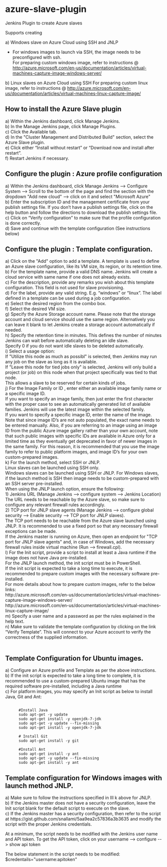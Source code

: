azure-slave-plugin
==================

Jenkins Plugin to create Azure slaves

Supports creating 

a) Windows slave on Azure Cloud using SSH and JNLP
   - For windows images to launch via SSH, the image needs to be preconfigured with ssh.  
   For preparing custom windows image, refer to instructions @ http://azure.microsoft.com/en-us/documentation/articles/virtual-machines-capture-image-windows-server/   
 
b) Linux slaves on Azure Cloud using SSH
   For preparing custom linux image, refer to instructions @ http://azure.microsoft.com/en-us/documentation/articles/virtual-machines-linux-capture-image/




<H2>How to install the Azure Slave plugin</H2>
a)      Within the Jenkins dashboard, click Manage Jenkins.<br>
b)      In the Manage Jenkins page, click Manage Plugins.<br>
c)      Click the Available tab.<br>
d)      In the "Cluster Management and Distributed Build" section, select the Azure Slave plugin.<br>
e)      Click either “Install without restart” or “Download now and install after restart”.<br>
f)      Restart Jenkins if necessary.<br>

<H2>Configure the plugin : Azure profile configuration</H2>
a)    Within the Jenkins dashboard, click Manage Jenkins --> Configure System --> Scroll to the bottom of the page 
      and find the section with the dropdown "Add new cloud" --> click on it and select "Microsoft Azure"<br>
b)    Enter the subscription ID and the management certificate from your publish settings file. 
      If you don’t have a publish settings file, click on the help button and follow the directions to 
      download the publish settings file.<br>
c)    Click on “Verify configuration” to make sure that the profile configuration is done correctly.<br>
d)    Save and continue with the template configuration (See instructions below)<br>

<H2>Configure the plugin : Template configuration.</H2>
a)    Click on the "Add" option to add a template. A template is used to define an Azure slave configuration, like 
      its VM  size, its region, or its retention time.<br>
b)    For the template name, provide a valid DNS name. Jenkins will create a cloud service with same name if one 
      does not already exists.<br>
c)    For the description, provide any remarks you wish about this template configuration. This field is not 
      used for slave provisioning.<br> 
d)    For the label, provide any valid string. E.g. “windows” or “linux”. The label defined in a template can be
      used during a job configuration.<br>
e)    Select the desired region from the combo box.<br>
f)    Select the desired VM size.<br>
g)    Specify the Azure Storage account name. Please note that the storage account and cloud service should use the 
      same region. Alternatively you can leave it blank to let Jenkins create a storage account automatically if needed.<br>
h)    Specify the retention time in minutes. This defines the number of minutes Jenkins can wait before automatically 
      deleting an idle slave.<br>
      Specify 0 if you do not want idle slaves to be deleted automatically.<br>
i)    Select a usage option:<br>
      If "Utilize this node as much as possibl" is selected, then Jenkins may run any job on the slave as long as it 
      is available.<br>
      If "Leave this node for tied jobs only" is selected, Jenkins will only build a project (or job) on this node 
      when that project specifically was tied to that node.<br>
      This allows a slave to be reserved for certain kinds of jobs.<br>
j)    For the Image Family or ID , enter either an available image family name or a specific image ID. <br>
      If you want to specify an image family, then just enter the first character with the proper case to see an
      automatically generated list of available families. Jenkins will use the latest image within the selected family.<br>
      If you want to specify a specific image ID, enter the name of the image. Note that since image ID’s are not auto   
      populated, the exact name needs to be entered manually. Also, if you are referring to an image using an image ID from   
      the public Azure image gallery rather than your own account, note that such public images with specific IDs are 
      available in Azure only for a limited time as they eventually get deprecated in favor of newer images in the same 
      family. For this reason, it is recommended that you use the image family to refer to public platform images, and image 
      ID’s for your own custom-prepared images.<br>
k)    For the launch method, select SSH or JNLP.<br>
         Linux slaves can be launched using SSH only.<br> 
         Windows slaves can be launched using SSH or JNLP. For Windows slaves, if the launch method is SSH then 
         image needs to be custom-prepared with an SSH server pre-installed.<br>
      When using the JNLP launch option, ensure the following:<br>
      1) Jenkins URL (Manage Jenkins --> configure system --> Jenkins Location) 
         The URL needs to be reachable by the Azure slave, so make sure to configure any relevant                                      firewall rules accordingly.<br> 
      2) TCP port for JNLP slave agents (Manage Jenkins --> configure global security --> Enable    
         security --> TCP port for JNLP slaves). <br>
      The TCP port needs to be reachable from the Azure slave launched using JNLP. It is recommended to use a fixed port so         that any necessary firewall exceptions can be made. <br>
      If the Jenkins master is running on Azure, then open an endpoint for "TCP port for JNLP slave agents" and, in case of 
      Windows, add the necessary firewall rules inside virtual machine (Run --> firewall.cpl).<br> 
l)    For the Init script, provide a script to install at least a Java runtime if the image does not have Java   
      pre-installed.<br>
      For the JNLP launch method, the init script must be in PowerShell.<br>
      If the init script is expected to take a long time to execute, it is recommended to prepare custom images with the            necessary software pre-installed.<br>
      For more details about how to prepare custom images, refer to the below links:<br>
      http://azure.microsoft.com/en-us/documentation/articles/virtual-machines-capture-image-windows-server/<br>
      http://azure.microsoft.com/en-us/documentation/articles/virtual-machines-linux-capture-image/<br>
m)    Specify a user name and a password as per the rules explained in the help text.<br>
n)    Make sure to validate the template configuration by clicking on the link “Verify Template”. This will connect 
      to your Azure account to verify the correctness of the supplied information. <br><br>


<h2>Template Configuration for Ubuntu images.</h2>
a) Configure an Azure profile and Template as per the above instructions.<br>
b) If the init script is expected to take a long time to complete, it is recommended to use a custom-prepared Ubuntu 
   image that has the required software pre-installed, including a Java runtime<br> 
c) For platform images, you may specify an Init script as below to install Java, Git and Ant:<br>

<pre><code>
      #Install Java
      sudo apt-get -y update
      sudo apt-get install -y openjdk-7-jdk
      sudo apt-get -y update --fix-missing
      sudo apt-get install -y openjdk-7-jdk
      
      # Install Git
      sudo apt-get install -y git
      
      #Install Ant
      sudo apt-get install -y ant
      sudo apt-get -y update --fix-missing
      sudo apt-get install -y ant
</code></pre>

<h2>Template configuration for Windows images with launch method JNLP. </h2>
a) Make sure to follow the instructions specified in III k above for JNLP.<br>
b) If the Jenkins master does not have a security configuration, leave the Init script blank for the default 
   script to execute on the slave.<br>
c) If the Jenkins master has a security configuration, then refer to the script at    
   https://gist.github.com/snallami/5aa9ea2c57836a3b3635 and modify the script with the proper Jenkins credentials.<br>

   At a minimum, the script needs to be modified with the Jenkins user name and API token.
   To get the API token, click on your username --> configure --> show api token<br>

   The below statement in the script needs to be modified:
   $credentails="username:apitoken"

 

